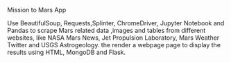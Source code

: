 
Mission to Mars App

Use BeautifulSoup, Requests,Splinter, ChromeDriver, Jupyter Notebook and Pandas to scrape Mars related data ,images and tables from different websites, like NASA Mars News, Jet Propulsion Laboratory, Mars Weather Twitter and USGS Astrogeology. the  render a webpage page to display the results using HTML, MongoDB and Flask.

